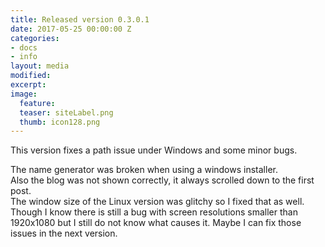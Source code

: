 ```yaml
---
title: Released version 0.3.0.1
date: 2017-05-25 00:00:00 Z
categories:
- docs
- info
layout: media
modified: 
excerpt: 
image:
  feature: 
  teaser: siteLabel.png
  thumb: icon128.png
---
```


This version fixes a path issue under Windows and some minor bugs.

The name generator was broken when using a windows installer.  
Also the blog was not shown correctly, it always scrolled down to the first post.  
The window size of the Linux version was glitchy so I fixed that as well. Though I know there is still a bug with screen resolutions 
smaller than 1920x1080 but I still do not know what causes it. Maybe I can fix those issues in the next version.
